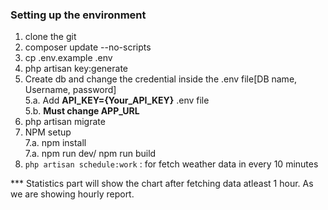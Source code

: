 ### Setting up the environment

1.  clone the git <br> 
2.  composer update --no-scripts <br>
3.  cp .env.example .env <br>
4.  php artisan key:generate <br>
5.  Create db and change the credential inside the .env file[DB name, Username, password] <br>
5.a.  Add **API_KEY={Your_API_KEY}** .env file <br>
5.b.  **Must change APP_URL** <br>
6.  php artisan migrate <br>
7.  NPM setup <br>
7.a.  npm install <br>
7.a.  npm run dev/ npm run build <br>
8. `php artisan schedule:work` : for fetch weather data in every 10 minutes <br>


*** Statistics part will show the chart after fetching data atleast 1 hour. As we are showing hourly report.
